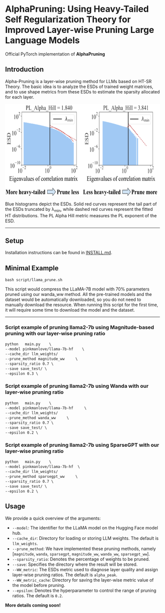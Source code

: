 #  AlphaPruning: Using Heavy-Tailed Self Regularization Theory for Improved Layer-wise Pruning Large Language Models

Official PyTorch implementation of **AlphaPruning**

## Introduction
Alpha-Pruning is a layer-wise pruning method for LLMs based on HT-SR Theory. The basic idea is to analyze the ESDs of trained weight matrices, and to use shape metrics from these ESDs to estimate the sparsity allocated for each layer.

<p align="center">
<img src="./assert/ESDs.png" width="650" height="300">
</p>

Blue histograms depict the ESDs. Solid red curves represent the tail part of the ESDs truncated by λ<sub>min</sub>, while dashed red curves represent the fitted HT distributions. The PL Alpha Hill metric measures the PL exponent of the ESD.

---
## Setup
Installation instructions can be found in [INSTALL.md](INSTALL.md).

## Minimal Example
```
bash script/llama_prune.sh
```
This script would compress the LLaMA-7B model with 70\% parameters pruned using our wanda_ww method. All the pre-trained models and the dataset would be automatically downloaded, so you do not need to manually download the resource. When running this script for the first time, it will require some time to download the model and the dataset.

--- 
### Script example of pruning llama2-7b using Magnitude-based pruning with our layer-wise pruning ratio
```
python   main.py    \
--model pinkmanlove/llama-7b-hf    \
--cache_dir llm_weights/
--prune_method magnitude_ww     \
--sparsity_ratio 0.7 \
--save save_test/ \
--epsilon 0.3 \
```

### Script example of pruning llama2-7b using Wanda with our layer-wise pruning ratio
```
python   main.py    \
--model pinkmanlove/llama-7b-hf     \
--cache_dir llm_weights/
--prune_method wanda_ww     \
--sparsity_ratio 0.7 \
--save save_test/ \
--epsilon 0.2 \
```

### Script example of pruning llama2-7b using SparseGPT with our layer-wise pruning ratio
```
python   main.py    \
--model pinkmanlove/llama-7b-hf  \
--cache_dir llm_weights/
--prune_method sparsegpt_ww     \
--sparsity_ratio 0.7 \
--save save_test/ \
--epsilon 0.2 \
```


## Usage
We provide a quick overview of the arguments:  
- `--model`: The identifier for the LLaMA model on the Hugging Face model hub.
- `--cache_dir`: Directory for loading or storing LLM weights. The default is `llm_weights`.
- `--prune_method`: We have implemented these pruning methods, namely [`magnitude`, `wanda`, `sparsegpt`, `magnitude_ww`, `wanda_ww`, `sparsegpt_ww`].
- `--sparsity_ratio`: Denotes the percentage of weights to be pruned.
- `--save`: Specifies the directory where the result will be stored.
- `--WW_metric`: The ESDs metric used to diagnose layer quality and assign layer-wise pruning ratios. The default is `alpha_peak`.
- `--WW_metric_cache`: Directory for saving the layer-wise metric value of the model before pruning.
- `--epsilon`: Denotes the hyperparameter to control the range of pruning ratios. The default is `0.2`.


**More details coming soon!**